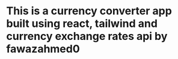 # This is a currency converter app built using react, tailwind and currency exchange rates api by fawazahmed0